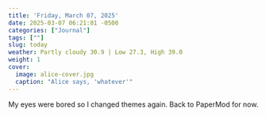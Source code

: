```yaml
---
title: 'Friday, March 07, 2025'
date: 2025-03-07 06:21:01 -0500
categories: ["Journal"]
tags: [""]
slug: today
weather: Partly cloudy 30.9 | Low 27.3, High 39.0
weight: 1
cover:
  image: alice-cover.jpg
  caption: "Alice says, 'whatever'"
---
```


My eyes were bored so I changed themes again. Back to PaperMod for now.
